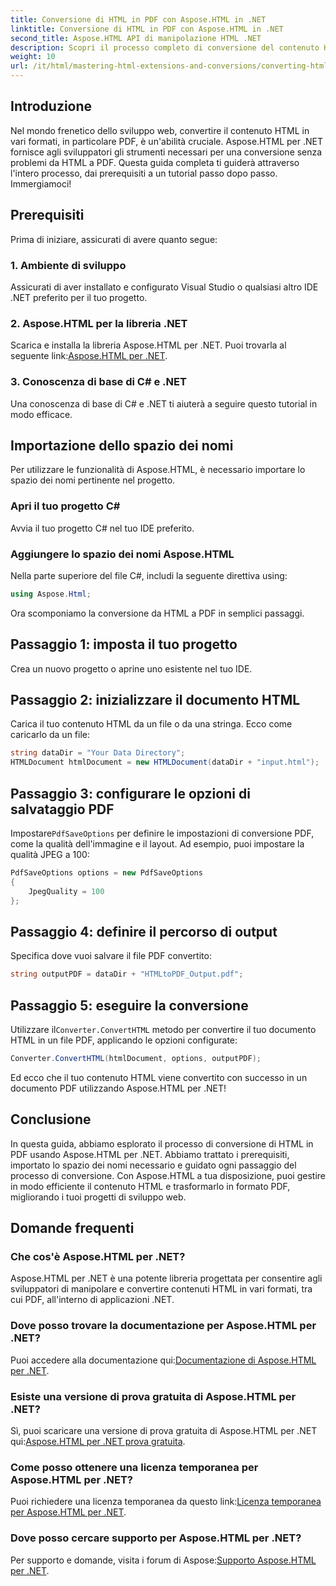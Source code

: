 ```yaml
---
title: Conversione di HTML in PDF con Aspose.HTML in .NET
linktitle: Conversione di HTML in PDF con Aspose.HTML in .NET
second_title: Aspose.HTML API di manipolazione HTML .NET
description: Scopri il processo completo di conversione del contenuto HTML in PDF utilizzando la potente libreria Aspose.HTML per .NET. Questa guida fornisce agli sviluppatori informazioni chiare.
weight: 10
url: /it/html/mastering-html-extensions-and-conversions/converting-html-to-pdf/
---
```

## Introduzione

Nel mondo frenetico dello sviluppo web, convertire il contenuto HTML in vari formati, in particolare PDF, è un'abilità cruciale. Aspose.HTML per .NET fornisce agli sviluppatori gli strumenti necessari per una conversione senza problemi da HTML a PDF. Questa guida completa ti guiderà attraverso l'intero processo, dai prerequisiti a un tutorial passo dopo passo. Immergiamoci!

## Prerequisiti

Prima di iniziare, assicurati di avere quanto segue:

### 1. Ambiente di sviluppo
Assicurati di aver installato e configurato Visual Studio o qualsiasi altro IDE .NET preferito per il tuo progetto.

### 2. Aspose.HTML per la libreria .NET
 Scarica e installa la libreria Aspose.HTML per .NET. Puoi trovarla al seguente link:[Aspose.HTML per .NET](https://releases.aspose.com/html/net/).

### 3. Conoscenza di base di C# e .NET
Una conoscenza di base di C# e .NET ti aiuterà a seguire questo tutorial in modo efficace.

## Importazione dello spazio dei nomi

Per utilizzare le funzionalità di Aspose.HTML, è necessario importare lo spazio dei nomi pertinente nel progetto.

### Apri il tuo progetto C#
Avvia il tuo progetto C# nel tuo IDE preferito.

### Aggiungere lo spazio dei nomi Aspose.HTML
Nella parte superiore del file C#, includi la seguente direttiva using:

```csharp
using Aspose.Html;
```

Ora scomponiamo la conversione da HTML a PDF in semplici passaggi.

## Passaggio 1: imposta il tuo progetto
Crea un nuovo progetto o aprine uno esistente nel tuo IDE.

## Passaggio 2: inizializzare il documento HTML
Carica il tuo contenuto HTML da un file o da una stringa. Ecco come caricarlo da un file:

```csharp
string dataDir = "Your Data Directory";
HTMLDocument htmlDocument = new HTMLDocument(dataDir + "input.html");
```

## Passaggio 3: configurare le opzioni di salvataggio PDF
 Impostare`PdfSaveOptions` per definire le impostazioni di conversione PDF, come la qualità dell'immagine e il layout. Ad esempio, puoi impostare la qualità JPEG a 100:

```csharp
PdfSaveOptions options = new PdfSaveOptions
{
    JpegQuality = 100
};
```

## Passaggio 4: definire il percorso di output
Specifica dove vuoi salvare il file PDF convertito:

```csharp
string outputPDF = dataDir + "HTMLtoPDF_Output.pdf";
```

## Passaggio 5: eseguire la conversione
 Utilizzare il`Converter.ConvertHTML` metodo per convertire il tuo documento HTML in un file PDF, applicando le opzioni configurate:

```csharp
Converter.ConvertHTML(htmlDocument, options, outputPDF);
```

Ed ecco che il tuo contenuto HTML viene convertito con successo in un documento PDF utilizzando Aspose.HTML per .NET!

## Conclusione

In questa guida, abbiamo esplorato il processo di conversione di HTML in PDF usando Aspose.HTML per .NET. Abbiamo trattato i prerequisiti, importato lo spazio dei nomi necessario e guidato ogni passaggio del processo di conversione. Con Aspose.HTML a tua disposizione, puoi gestire in modo efficiente il contenuto HTML e trasformarlo in formato PDF, migliorando i tuoi progetti di sviluppo web.

## Domande frequenti

### Che cos'è Aspose.HTML per .NET?
Aspose.HTML per .NET è una potente libreria progettata per consentire agli sviluppatori di manipolare e convertire contenuti HTML in vari formati, tra cui PDF, all'interno di applicazioni .NET.

### Dove posso trovare la documentazione per Aspose.HTML per .NET?
 Puoi accedere alla documentazione qui:[Documentazione di Aspose.HTML per .NET](https://reference.aspose.com/html/net/).

### Esiste una versione di prova gratuita di Aspose.HTML per .NET?
 Sì, puoi scaricare una versione di prova gratuita di Aspose.HTML per .NET qui:[Aspose.HTML per .NET prova gratuita](https://releases.aspose.com/).

### Come posso ottenere una licenza temporanea per Aspose.HTML per .NET?
 Puoi richiedere una licenza temporanea da questo link:[Licenza temporanea per Aspose.HTML per .NET](https://purchase.conholdate.com/temporary-license/).

### Dove posso cercare supporto per Aspose.HTML per .NET?
 Per supporto e domande, visita i forum di Aspose:[Supporto Aspose.HTML per .NET](https://forum.aspose.com/).